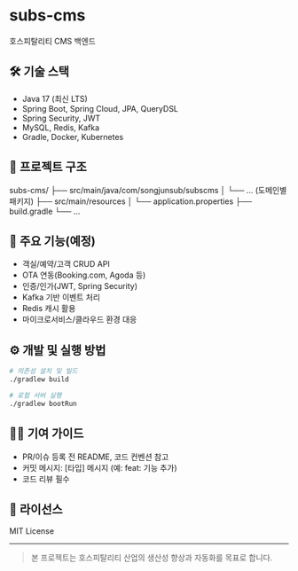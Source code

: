# subs-cms

호스피탈리티 CMS 백엔드

## 🛠️ 기술 스택
- Java 17 (최신 LTS)
- Spring Boot, Spring Cloud, JPA, QueryDSL
- Spring Security, JWT
- MySQL, Redis, Kafka
- Gradle, Docker, Kubernetes

## 📁 프로젝트 구조
subs-cms/
├── src/main/java/com/songjunsub/subscms
│ └── ... (도메인별 패키지)
├── src/main/resources
│ └── application.properties
├── build.gradle
└── ...

## 🚀 주요 기능(예정)
- 객실/예약/고객 CRUD API
- OTA 연동(Booking.com, Agoda 등)
- 인증/인가(JWT, Spring Security)
- Kafka 기반 이벤트 처리
- Redis 캐시 활용
- 마이크로서비스/클라우드 환경 대응

## ⚙️ 개발 및 실행 방법
```bash
# 의존성 설치 및 빌드
./gradlew build

# 로컬 서버 실행
./gradlew bootRun
```

## 🧑‍💻 기여 가이드
- PR/이슈 등록 전 README, 코드 컨벤션 참고
- 커밋 메시지: [타입] 메시지 (예: feat: 기능 추가)
- 코드 리뷰 필수

## 📝 라이선스
MIT License

---
> 본 프로젝트는 호스피탈리티 산업의 생산성 향상과 자동화를 목표로 합니다.
